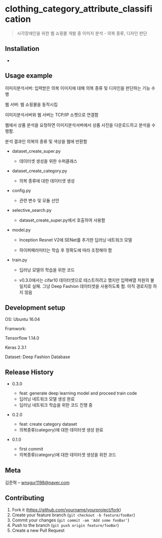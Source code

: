 # clothing_category_attribute_classification
> 시각장애인을 위한 웹 쇼핑몰 개발 중 이미지 분석 - 의복 종류, 디자인 판단

## Installation

-

## Usage example

이미지분석서버: 입력받은 의복 이미지에 대해 의복 종류 및 디자인을 판단하는 기능 수행

웹 서버: 웹 쇼핑몰을 동작시킴

이미지분석서버와 웹 서버는 TCP/IP 소켓으로 연결함

웹에서 상품 분석을 요청하면 이미지분석서버에서 상품 사진을 다운로드하고 분석을 수행함. 

분석 결과인 의복의 종류 및 색상을 웹에 반환함

- dataset_create_super.py

   - 데이터셋 생성을 위한 수퍼클래스

- dataset_create_category.py

   - 의복 종류에 대한 데이터셋 생성

- config.py

   - 관련 변수 및 모듈 선언

- selective_search.py

   - dataset_create_super.py에서 호출하여 사용함

- model.py

   - Inception Resnet V2에 SENet를 추가한 딥러닝 네트워크 모델

   - 하이퍼패러미터는 학습 후 정확도에 따라 조정해야 함

- train.py

   - 딥러닝 모델의 학습을 위한 코드
   
   - v0.3.0에서는 cifar10 데이터셋으로 테스트하려고 했지만 입력배열 차원의 불일치로 실패. 그냥 Deep Fashion 데이터셋을 사용하도록 함. 아직 경로지정 하지 않음


## Development setup

OS: Ubuntu 16.04

Framwork: 

Tensorflow 1.14.0

Keras 2.3.1

Dataset: Deep Fashion Database

## Release History

* 0.3.0
    * feat: generate deep learning model and proceed train code
    * 딥러닝 네트워크 모델 생성 완료
    * 딥러닝 네트워크 학습을 위한 코드 진행 중

* 0.2.0
    * feat: create category dataset
    * 의복종류(category)에 대한 데이터셋 생성 완료
    
* 0.1.0
    * first commit
    * 의복종류(category)에 대한 데이터셋 생성을 위한 코드

## Meta

김준혁 – wnsgur1198@naver.com

## Contributing

1. Fork it (<https://github.com/yourname/yourproject/fork>)
2. Create your feature branch (`git checkout -b feature/fooBar`)
3. Commit your changes (`git commit -am 'Add some fooBar'`)
4. Push to the branch (`git push origin feature/fooBar`)
5. Create a new Pull Request

<!-- Markdown link & img dfn's -->
